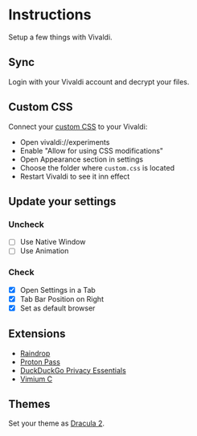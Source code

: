 # Instructions
Setup a few things with Vivaldi.


## Sync
Login with your Vivaldi account and decrypt your files.

## Custom CSS
Connect your [custom CSS](custom.css) to your Vivaldi:
- Open vivaldi://experiments
- Enable "Allow for using CSS modifications"
- Open Appearance section in settings
- Choose the folder where `custom.css` is located
- Restart Vivaldi to see it inn effect

## Update your settings
### Uncheck
- [ ] Use Native Window
- [ ] Use Animation
### Check
- [x] Open Settings in a Tab
- [x] Tab Bar Position on Right
- [x] Set as default browser

## Extensions
- [Raindrop](https://chromewebstore.google.com/detail/ldgfbffkinooeloadekpmfoklnobpien)
- [Proton Pass](https://chromewebstore.google.com/detail/proton-pass-free-password/ghmbeldphafepmbegfdlkpapadhbakde)
- [DuckDuckGo Privacy Essentials](https://chromewebstore.google.com/detail/duckduckgo-privacy-essent/bkdgflcldnnnapblkhphbgpggdiikppg)
- [Vimium C](https://chrome.google.com/webstore/detail/vimium-c-all-by-keyboard/hfjbmagddngcpeloejdejnfgbamkjaeg)

## Themes
Set your theme as [Dracula 2](https://themes.vivaldi.net/themes/V6kJN6LJWXP).